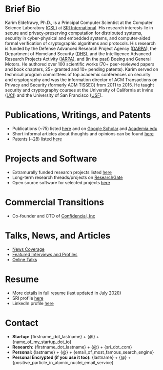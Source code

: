 # Brief Bio
Karim Eldefrawy, Ph.D., is a Principal Computer Scientist at the Computer Science Laboratory ([CSL](http://www.csl.sri.com/)) at [SRI International](https://www.sri.com/). His research interests lie in secure and privacy-preserving computation for distributed systems, security in cyber-physical and embedded systems, and computer-aided formal verification of cryptographic algorithms and protocols. His research is funded by the Defense Advanced Research Project Agency ([DARPA](https://www.darpa.mil/)), the Department of Homeland Security ([DHS](https://www.dhs.gov/science-and-technology)), and the Intelligence Advanced Research Projects Activity ([IARPA](https://www.iarpa.gov/)), and (in the past) Boeing and General Motors. He authored over 100 scientific works (70+ peer-reviewed papers and book chapters, 25+ granted and 10+ pending patents). Karim served on technical program committees of top academic conferences on security and cryptography and was the information director of ACM Transactions on Privacy and Security (formerly ACM TISSEC) from 2011 to 2015. He taught security and cryptography courses at the University of California at Irvine ([UCI](https://www.ics.uci.edu/)) and the University of San Francisco ([USF](https://www.usfca.edu/)).


# Publications, Writings, and Patents
* Publications (~75) listed [here](https://keldefrawy.github.io/pubs.html) and on [Google Scholar](http://bit.ly/2KIZaWF) and [Academia.edu](https://karimeldefrawy.academia.edu/)
* Short informal articles about thoughts and opinions can be found [here](https://keldefrawy.github.io/thoughts.html)
* Patents (~28) listed [here](https://keldefrawy.github.io/patents.html)


# Projects and Software
* Extramurally funded research projects listed [here](https://keldefrawy.github.io/projects.html)
* Long-term research threads/projects on [ResearchGate](http://bit.ly/37tOPHZ) 
* Open source software for selected projects [here](https://keldefrawy.github.io/software.html)


# Commercial Transitions 
* Co-founder and CTO of [Confidencial, Inc](https://www.confidencial.io/)


# Talks, News, and Articles
* [News Coverage](https://keldefrawy.github.io/news.html)
* [Featured Interviews and Profiles](https://keldefrawy.github.io/profiles.html)
* [Online Talks](https://keldefrawy.github.io/talks.html)




# Resume
* More details in full [resume](https://keldefrawy.github.io/karim_resume.pdf) (last updated in July 2020)
* SRI profile [here](https://www.sri.com/bios/karim-eldefrawy/)
* LinkedIn profile [here](https://www.linkedin.com/pub/karim-eldefrawy/3/6b5/b70)


# Contact
* **Startup:** {firstname_dot_lastname} + {@} + {name_of_my_startup_dot_io}
* **Research:** {firstname_dot_lastname} + {@} + {sri_dot_com}
* **Personal:** {lastname} + {@} + {email_of_most_famous_search_engine}
* **Personal Encrypted (if you use it too):** {lastname} + {@} + {positive_particle_in_atomic_nuclei_email_service}















